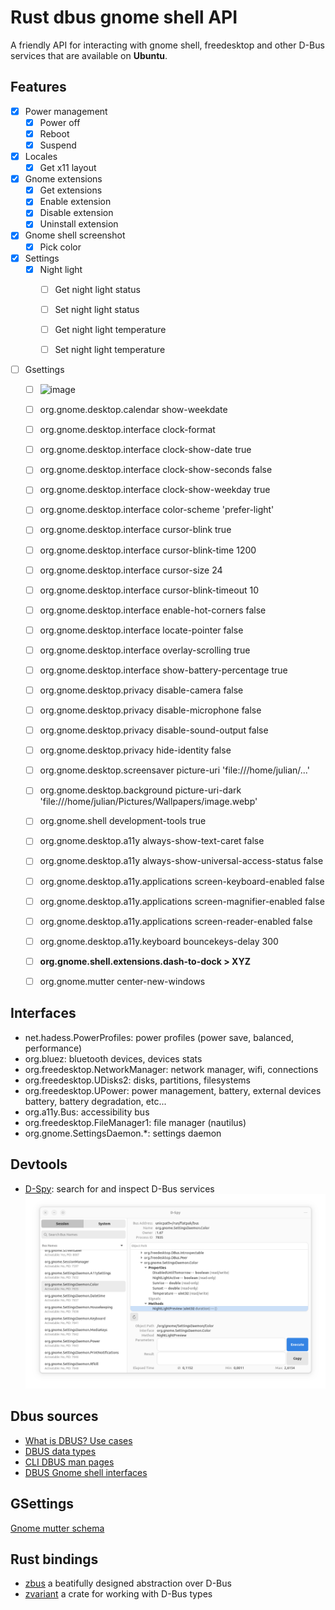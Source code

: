 # Rust dbus gnome shell API

A friendly API for interacting with gnome shell, freedesktop and other D-Bus services that are available on **Ubuntu**.

## Features

- [x] Power management
  - [x] Power off
  - [x] Reboot
  - [x] Suspend
- [x] Locales
  - [x] Get x11 layout
- [x] Gnome extensions
  - [x] Get extensions
  - [x] Enable extension
  - [x] Disable extension
  - [x] Uninstall extension
- [x] Gnome shell screenshot
  - [x] Pick color
- [x] Settings
  - [x] Night light
    - [ ] Get night light status
    - [ ] Set night light status
    - [ ] Get night light temperature
    - [ ] Set night light temperature



- [ ] Gsettings
  - [ ] ![image](https://github.com/JulianKominovic/gnome-dbus-api/assets/70329467/a8acb0e3-8759-4dea-9b28-0dfabcb0709e)
  - [ ] org.gnome.desktop.calendar show-weekdate
  - [ ] org.gnome.desktop.interface clock-format
  - [ ] org.gnome.desktop.interface clock-show-date true
  - [ ] org.gnome.desktop.interface clock-show-seconds false
  - [ ] org.gnome.desktop.interface clock-show-weekday true
  - [ ] org.gnome.desktop.interface color-scheme 'prefer-light'
  - [ ] org.gnome.desktop.interface cursor-blink true
  - [ ] org.gnome.desktop.interface cursor-blink-time 1200
  - [ ] org.gnome.desktop.interface cursor-size 24
  - [ ] org.gnome.desktop.interface cursor-blink-timeout 10
  - [ ] org.gnome.desktop.interface enable-hot-corners false
  - [ ] org.gnome.desktop.interface locate-pointer false
  - [ ] org.gnome.desktop.interface overlay-scrolling true
  - [ ] org.gnome.desktop.interface show-battery-percentage true
  - [ ] org.gnome.desktop.privacy disable-camera false
  - [ ] org.gnome.desktop.privacy disable-microphone false
  - [ ] org.gnome.desktop.privacy disable-sound-output false
  - [ ] org.gnome.desktop.privacy hide-identity false
  - [ ] org.gnome.desktop.screensaver picture-uri 'file:///home/julian/...'
  - [ ] org.gnome.desktop.background picture-uri-dark 'file:///home/julian/Pictures/Wallpapers/image.webp'
  - [ ] org.gnome.shell development-tools true
  - [ ] org.gnome.desktop.a11y always-show-text-caret false
  - [ ] org.gnome.desktop.a11y always-show-universal-access-status false
  - [ ] org.gnome.desktop.a11y.applications screen-keyboard-enabled false
  - [ ] org.gnome.desktop.a11y.applications screen-magnifier-enabled false
  - [ ] org.gnome.desktop.a11y.applications screen-reader-enabled false
  - [ ] org.gnome.desktop.a11y.keyboard bouncekeys-delay 300
  - [ ] **org.gnome.shell.extensions.dash-to-dock > XYZ**
  - [ ] org.gnome.mutter center-new-windows
     

## Interfaces

- net.hadess.PowerProfiles: power profiles (power save, balanced, performance)
- org.bluez: bluetooth devices, devices stats
- org.freedesktop.NetworkManager: network manager, wifi, connections
- org.freedesktop.UDisks2: disks, partitions, filesystems
- org.freedesktop.UPower: power management, battery, external devices battery, battery degradation, etc...
- org.a11y.Bus: accessibility bus
- org.freedesktop.FileManager1: file manager (nautilus)
- org.gnome.SettingsDaemon.\*: settings daemon

## Devtools

- [D-Spy](https://flathub.org/apps/org.gnome.dspy): search for and inspect D-Bus services  
  ![D-Spy example](d-spy.png)

## Dbus sources

- [What is DBUS? Use cases](https://www.baeldung.com/linux/dbus)
- [DBUS data types](https://www.alteeve.com/w/List_of_DBus_data_types)
- [CLI DBUS man pages](https://sarata.com/manpages/dbus-send.1.html)
- [DBUS Gnome shell interfaces](https://gitlab.gnome.org/GNOME/gnome-shell/-/tree/92d3c6e051958b31151bf9538205a71cab6f70d7/data/dbus-interfaces)

## GSettings
[Gnome mutter schema](https://github.com/GNOME/mutter/blob/main/data/org.gnome.mutter.gschema.xml.in)

## Rust bindings

- [zbus](https://dbus2.github.io/zbus/introduction.html) a beatifully designed abstraction over D-Bus
- [zvariant](https://docs.rs/zvariant/latest/zvariant/) a crate for working with D-Bus types
